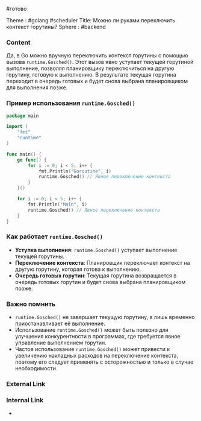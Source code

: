 #готово 

Theme : #golang #scheduler
Title: Можно ли руками переключить контекст горутины?
Sphere : #backend

### Content

Да, в Go можно вручную переключить контекст горутины с помощью вызова `runtime.Gosched()`. Этот вызов явно уступает текущей горутиной выполнение, позволяя планировщику переключиться на другую горутину, готовую к выполнению. В результате текущая горутина переходит в очередь готовых и будет снова выбрана планировщиком для выполнения позже.

### Пример использования `runtime.Gosched()`

```go
package main

import (
    "fmt"
    "runtime"
)

func main() {
    go func() {
        for i := 0; i < 5; i++ {
            fmt.Println("Goroutine", i)
            runtime.Gosched() // Явное переключение контекста
        }
    }()

    for i := 0; i < 5; i++ {
        fmt.Println("Main", i)
        runtime.Gosched() // Явное переключение контекста
    }
}
```

### Как работает `runtime.Gosched()`

- **Уступка выполнения**: `runtime.Gosched()` уступает выполнение текущей горутины.
- **Переключение контекста**: Планировщик переключает контекст на другую горутину, которая готова к выполнению.
- **Очередь готовых горутин**: Текущая горутина возвращается в очередь готовых горутин и будет снова выбрана планировщиком позже.

### Важно помнить

- `runtime.Gosched()` не завершает текущую горутину, а лишь временно приостанавливает её выполнение.
- Использование `runtime.Gosched()` может быть полезно для улучшения конкурентности в программах, где требуется явное управление выполнением горутин.
- Частое использование `runtime.Gosched()` может привести к увеличению накладных расходов на переключение контекста, поэтому его следует применять с осторожностью и только в случае необходимости.
### External Link



### Internal Link

- 